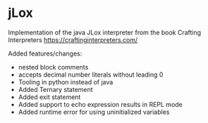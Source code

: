 # jLox
Implementation of the java JLox interpreter from the book Crafting Interpreters https://craftinginterpreters.com/

Added features/changes:  
 - nested block comments
 - accepts decimal number literals without leading 0
 - Tooling in python instead of java
 - Added Ternary statement
 - Added exit statement
 - Added support to echo expression results in REPL mode
 - Added runtime error for using uninitialized variables
